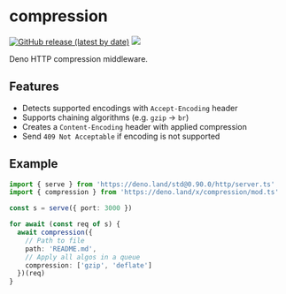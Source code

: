 # compression

[![GitHub release (latest by date)][releases]][releases-page] [![][docs-badge]][docs]

Deno HTTP compression middleware.

## Features

- Detects supported encodings with `Accept-Encoding` header
- Supports chaining algorithms (e.g. `gzip` -> `br`)
- Creates a `Content-Encoding` header with applied compression
- Send `409 Not Acceptable` if encoding is not supported

## Example

```ts
import { serve } from 'https://deno.land/std@0.90.0/http/server.ts'
import { compression } from 'https://deno.land/x/compression/mod.ts'

const s = serve({ port: 3000 })

for await (const req of s) {
  await compression({
    // Path to file
    path: 'README.md',
    // Apply all algos in a queue
    compression: ['gzip', 'deflate']
  })(req)
}
```

[releases]: https://img.shields.io/github/v/release/deno-libs/compression?style=flat-square
[docs-badge]: https://img.shields.io/github/v/release/deno-libs/compression?color=yellow&label=Documentation&logo=deno&style=flat-square
[docs]: https://doc.deno.land/https/deno.land/x/compression/mod.ts
[releases-page]: https://github.com/deno-libs/compression/releases
